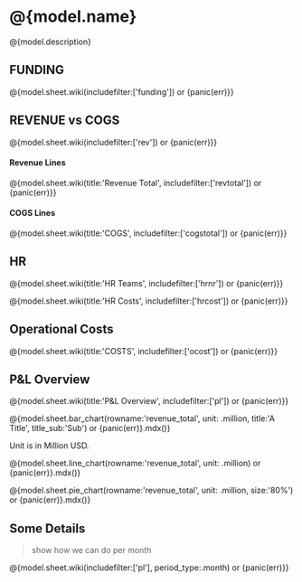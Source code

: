 # @{model.name}

@{model.description}

## FUNDING

@{model.sheet.wiki(includefilter:['funding']) or {panic(err)}}

## REVENUE vs COGS

@{model.sheet.wiki(includefilter:['rev']) or {panic(err)}}

#### Revenue Lines

@{model.sheet.wiki(title:'Revenue Total', includefilter:['revtotal']) or {panic(err)}}

#### COGS Lines

@{model.sheet.wiki(title:'COGS', includefilter:['cogstotal']) or {panic(err)}}

## HR

@{model.sheet.wiki(title:'HR Teams', includefilter:['hrnr']) or {panic(err)}}

@{model.sheet.wiki(title:'HR Costs', includefilter:['hrcost']) or {panic(err)}}

## Operational Costs

@{model.sheet.wiki(title:'COSTS', includefilter:['ocost']) or {panic(err)}}

## P&L Overview

<!-- period is in months, 3 means every quarter -->

@{model.sheet.wiki(title:'P&L Overview', includefilter:['pl']) or {panic(err)}}

@{model.sheet.bar_chart(rowname:'revenue_total', unit: .million, title:'A Title', title_sub:'Sub') or {panic(err)}.mdx()}

Unit is in Million USD.

@{model.sheet.line_chart(rowname:'revenue_total', unit: .million) or {panic(err)}.mdx()}

@{model.sheet.pie_chart(rowname:'revenue_total', unit: .million, size:'80%') or {panic(err)}.mdx()}

## Some Details

> show how we can do per month

@{model.sheet.wiki(includefilter:['pl'], period_type:.month) or {panic(err)}}